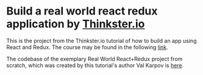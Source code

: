# Build a real world react redux application by [Thinkster.io](https://thinkster.io)

This is the project from the Thinkster.io tutorial of how to build an app using React and Redux.
The course may be found in the following [link](https://thinkster.io/tutorials/build-a-real-world-react-redux-application).

The codebase of the exemplary Real World React+Redux project from scratch, which was created by this tutorial's author Val Karpov is [here](https://github.com/GoThinkster/react-redux-realworld-example-app).
